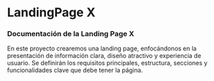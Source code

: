 # LandingPage X

### Documentación de la Landing Page X

En este proyecto crearemos una landing page, enfocándonos en la presentación de información clara, diseño atractivo y experiencia de usuario. Se definirán los requisitos principales, estructura, secciones y funcionalidades clave que debe tener la página.